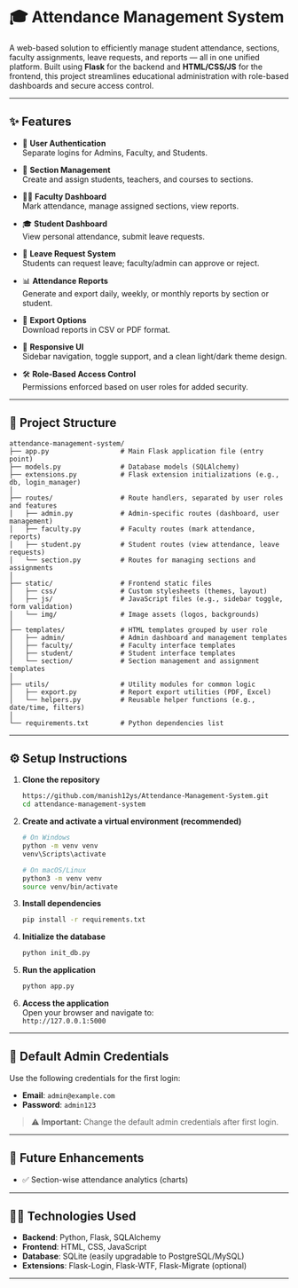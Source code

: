 # 🎓 Attendance Management System

A web-based solution to efficiently manage student attendance, sections, faculty assignments, leave requests, and reports — all in one unified platform. Built using **Flask** for the backend and **HTML/CSS/JS** for the frontend, this project streamlines educational administration with role-based dashboards and secure access control.

---

## ✨ Features

- 🔐 **User Authentication**  
  Separate logins for Admins, Faculty, and Students.

- 🏫 **Section Management**  
  Create and assign students, teachers, and courses to sections.

- 🧑‍🏫 **Faculty Dashboard**  
  Mark attendance, manage assigned sections, view reports.

- 🎓 **Student Dashboard**  
  View personal attendance, submit leave requests.

- 📅 **Leave Request System**  
  Students can request leave; faculty/admin can approve or reject.

- 📊 **Attendance Reports**  
  Generate and export daily, weekly, or monthly reports by section or student.

- 🧾 **Export Options**  
  Download reports in CSV or PDF format.

- 🎨 **Responsive UI**  
  Sidebar navigation, toggle support, and a clean light/dark theme design.

- 🛠️ **Role-Based Access Control**  
  Permissions enforced based on user roles for added security.

---

## 📁 Project Structure

```
attendance-management-system/
├── app.py                  # Main Flask application file (entry point)
├── models.py               # Database models (SQLAlchemy)
├── extensions.py           # Flask extension initializations (e.g., db, login_manager)
│
├── routes/                 # Route handlers, separated by user roles and features
│   ├── admin.py            # Admin-specific routes (dashboard, user management)
│   ├── faculty.py          # Faculty routes (mark attendance, reports)
│   ├── student.py          # Student routes (view attendance, leave requests)
│   └── section.py          # Routes for managing sections and assignments
│
├── static/                 # Frontend static files
│   ├── css/                # Custom stylesheets (themes, layout)
│   ├── js/                 # JavaScript files (e.g., sidebar toggle, form validation)
│   └── img/                # Image assets (logos, backgrounds)
│
├── templates/              # HTML templates grouped by user role
│   ├── admin/              # Admin dashboard and management templates
│   ├── faculty/            # Faculty interface templates
│   ├── student/            # Student interface templates
│   └── section/            # Section management and assignment templates
│
├── utils/                  # Utility modules for common logic
│   ├── export.py           # Report export utilities (PDF, Excel)
│   └── helpers.py          # Reusable helper functions (e.g., date/time, filters)
│
└── requirements.txt        # Python dependencies list
```

---

## ⚙️ Setup Instructions

1. **Clone the repository**
   ```bash
   https://github.com/manish12ys/Attendance-Management-System.git
   cd attendance-management-system
   ```

2. **Create and activate a virtual environment (recommended)**
   ```bash
   # On Windows
   python -m venv venv
   venv\Scripts\activate

   # On macOS/Linux
   python3 -m venv venv
   source venv/bin/activate
   ```

3. **Install dependencies**
   ```bash
   pip install -r requirements.txt
   ```

4. **Initialize the database**
   ```bash
   python init_db.py
   ```

5. **Run the application**
   ```bash
   python app.py
   ```

6. **Access the application**  
   Open your browser and navigate to:  
   `http://127.0.0.1:5000`

---

## 🔐 Default Admin Credentials

Use the following credentials for the first login:

- **Email**: `admin@example.com`  
- **Password**: `admin123`

> ⚠️ **Important:** Change the default admin credentials after first login.

---

## 📌 Future Enhancements

- ✅ Section-wise attendance analytics (charts)
---

## 🧑‍💻 Technologies Used

- **Backend**: Python, Flask, SQLAlchemy  
- **Frontend**: HTML, CSS, JavaScript  
- **Database**: SQLite (easily upgradable to PostgreSQL/MySQL)  
- **Extensions**: Flask-Login, Flask-WTF, Flask-Migrate (optional)


---
